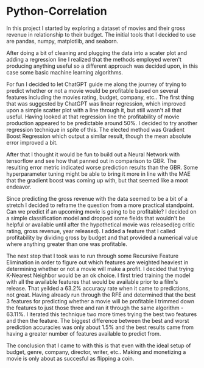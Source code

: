 # Python-Correlation

In this project I started by exploring a dataset of movies and their gross revenue in relationship to
their budget. The initial tools that I decided to use are pandas, numpy, matplotlib, and seaborn.

After doing a bit of cleaning and plugging the data into a scater plot and adding a regression line
I realized that the methods employed weren't producing anything useful so a different approach was
decided upon, in this case some basic machine learning algorithms. 

For fun I decided to let ChatGPT guide me along the journey of trying to predict whether or not a movie
would be profitable based on several features including the movies rating, budget, company, etc..
The first thing that was suggested by ChatGPT was linear regression, which improved upon a simple
scatter plot with a line through it, but still wasn't all that useful. Having looked at that regression
line the profitability of movie production appeared to be predictable around 50%. I decided to try
another regression technique in spite of this. The elected method was Gradient Boost Regression
which output a similar result, though the mean absolute error improved a bit.

After that I thought it would be fun to build out a Neural Network with tensorflow
and see how that panned out in comparison to GBR. The resulting error metric indicated worse 
prediction results than the GBR. Some hyperparameter tuning might be able to bring it more in line with
the MAE that the gradient boost was coming up with, but that seemed like a moot endeavor.

Since predicting the gross revenue with the data seemed to be a bit of a stretch I decided to reframe the
question from a more practical standpoint. Can we predict if an upcoming movie is going to be profitable?
I decided on a simple classification model and dropped some fields that wouldn't be helpful or available 
until after the hypothetical movie was released(eg critic rating, gross revenue, year released). I added
a feature that I called profitability by dividing gross by budget and that provided a numerical value where
anything greater than one was profitable.

The next step that I took was to run through some Recursive Feature Elimination in order to figure out which 
features are weighted heaviest in determining whether or not a movie will make a profit. I decided that trying
K-Nearest Neighbor would be an ok choice. I first tried training the model with all the available features that
would be available prior to a film's release. That yeilded a 63.2% accuracy rate when it came to predictions,
not great. Having already run through the RFE and determined that the best 3 features for predicting whether a movie 
will be profitable I trimmed down the features to just those three and ran it through the same algorithm - 63.11%.
I iterated this technique two more times trying the best two features and then the feature. The biggest difference
between the best and worst prediction accuracies was only about 1.5% and the best results came from having a greater
number of features available to predict from.

The conclusion that I came to with this is that even with the ideal setup of budget, genre, company, director, writer,
etc.. Making and monetizing a movie is only about as succesful as flipping a coin.

